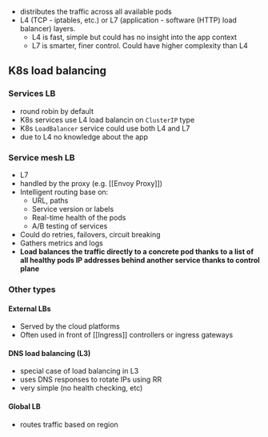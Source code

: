- distributes the traffic across all available pods
- L4 (TCP - iptables, etc.) or L7 (application - software (HTTP) load balancer) layers.
	- L4 is fast, simple but could has no insight into the app context
	- L7 is smarter, finer control. Could have higher complexity than L4

## K8s load balancing

### Services LB
- round robin by default
- K8s services use L4 load balancin on `ClusterIP` type
- K8s `LoadBalancer` service could use both L4 and L7
- due to L4 no knowledge about the app

### Service mesh LB
- L7
- handled by the proxy (e.g. [[Envoy Proxy]])
- Intelligent routing base on:
	- URL, paths
	- Service version or labels
	- Real-time health of the pods
	- A/B testing of services
- Could do retries, failovers, circuit breaking
- Gathers metrics and logs
- **Load balances the traffic directly to a concrete pod thanks to a list of all healthy pods IP addresses behind another service thanks to control plane**


### Other types
#### External LBs
- Served by the cloud platforms
- Often used in front of [[Ingress]] controllers or ingress gateways

#### DNS load balancing (L3)
- special case of load balancing in L3
- uses DNS responses to rotate IPs using RR
- very simple (no health checking, etc)

#### Global LB
- routes traffic based on region